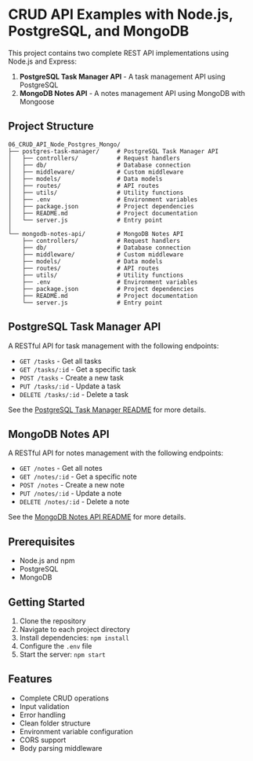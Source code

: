 # CRUD API Examples with Node.js, PostgreSQL, and MongoDB

This project contains two complete REST API implementations using Node.js and Express:

1. **PostgreSQL Task Manager API** - A task management API using PostgreSQL
2. **MongoDB Notes API** - A notes management API using MongoDB with Mongoose

## Project Structure

```
06_CRUD_API_Node_Postgres_Mongo/
├── postgres-task-manager/     # PostgreSQL Task Manager API
│   ├── controllers/           # Request handlers
│   ├── db/                    # Database connection
│   ├── middleware/            # Custom middleware
│   ├── models/                # Data models
│   ├── routes/                # API routes
│   ├── utils/                 # Utility functions
│   ├── .env                   # Environment variables
│   ├── package.json           # Project dependencies
│   ├── README.md              # Project documentation
│   └── server.js              # Entry point
│
└── mongodb-notes-api/         # MongoDB Notes API
    ├── controllers/           # Request handlers
    ├── db/                    # Database connection
    ├── middleware/            # Custom middleware
    ├── models/                # Data models
    ├── routes/                # API routes
    ├── utils/                 # Utility functions
    ├── .env                   # Environment variables
    ├── package.json           # Project dependencies
    ├── README.md              # Project documentation
    └── server.js              # Entry point
```

## PostgreSQL Task Manager API

A RESTful API for task management with the following endpoints:

- `GET /tasks` - Get all tasks
- `GET /tasks/:id` - Get a specific task
- `POST /tasks` - Create a new task
- `PUT /tasks/:id` - Update a task
- `DELETE /tasks/:id` - Delete a task

See the [PostgreSQL Task Manager README](./postgres-task-manager/README.md) for more details.

## MongoDB Notes API

A RESTful API for notes management with the following endpoints:

- `GET /notes` - Get all notes
- `GET /notes/:id` - Get a specific note
- `POST /notes` - Create a new note
- `PUT /notes/:id` - Update a note
- `DELETE /notes/:id` - Delete a note

See the [MongoDB Notes API README](./mongodb-notes-api/README.md) for more details.

## Prerequisites

- Node.js and npm
- PostgreSQL
- MongoDB

## Getting Started

1. Clone the repository
2. Navigate to each project directory
3. Install dependencies: `npm install`
4. Configure the `.env` file
5. Start the server: `npm start`

## Features

- Complete CRUD operations
- Input validation
- Error handling
- Clean folder structure
- Environment variable configuration
- CORS support
- Body parsing middleware
